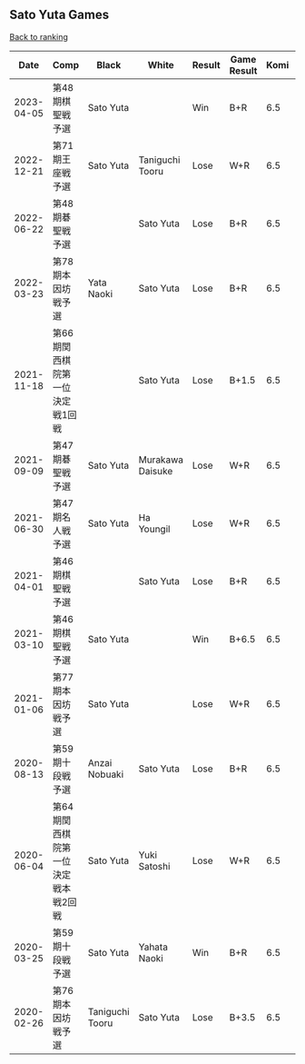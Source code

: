 ## Sato Yuta Games

[Back to ranking](../../index.md)




| **Date** | **Comp** | **Black** | **White** | **Result** | **Game Result** | **Komi** | **Rating** | **Diff** | 
| --- | --- | --- | --- | --- | --- | --- | --- | --- |
| 2023-04-05 | 第48期棋聖戦予選 | Sato Yuta |  | Win | B+R | 6.5 | 2517 | 177 | 
| 2022-12-21 | 第71期王座戦予選 | Sato Yuta | Taniguchi Tooru | Lose | W+R | 6.5 | 2340 | 0 | 
| 2022-06-22 | 第48期碁聖戦予選 |  | Sato Yuta | Lose | B+R | 6.5 | 2340 | 0 | 
| 2022-03-23 | 第78期本因坊戦予選 | Yata Naoki | Sato Yuta | Lose | B+R | 6.5 | 2340 | 0 | 
| 2021-11-18 | 第66期関西棋院第一位決定戦1回戦 |  | Sato Yuta | Lose | B+1.5 | 6.5 | 2340 | -13 | 
| 2021-09-09 | 第47期碁聖戦予選 | Sato Yuta | Murakawa Daisuke | Lose | W+R | 6.5 | 2353 | 112 | 
| 2021-06-30 | 第47期名人戦予選 | Sato Yuta | Ha Youngil | Lose | W+R | 6.5 | 2241 | 2 | 
| 2021-04-01 | 第46期棋聖戦予選 |  | Sato Yuta | Lose | B+R | 6.5 | 2239 | 1 | 
| 2021-03-10 | 第46期棋聖戦予選 | Sato Yuta |  | Win | B+6.5 | 6.5 | 2238 | -199 | 
| 2021-01-06 | 第77期本因坊戦予選 | Sato Yuta |  | Lose | W+R | 6.5 | 2437 | 89 | 
| 2020-08-13 | 第59期十段戦予選 | Anzai Nobuaki | Sato Yuta | Lose | B+R | 6.5 | 2348 | 60 | 
| 2020-06-04 | 第64期関西棋院第一位決定戦本戦2回戦 | Sato Yuta | Yuki Satoshi | Lose | W+R | 6.5 | 2288 | -21 | 
| 2020-03-25 | 第59期十段戦予選 | Sato Yuta | Yahata Naoki | Win | B+R | 6.5 | 2309 | 183 | 
| 2020-02-26 | 第76期本因坊戦予選 | Taniguchi Tooru | Sato Yuta | Lose | B+3.5 | 6.5 | 2126 | missing |




